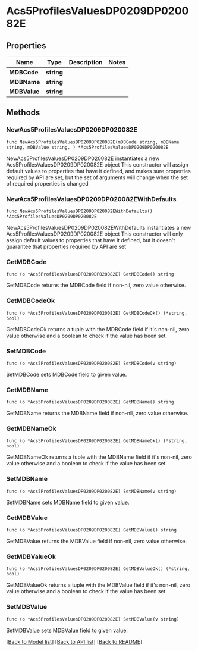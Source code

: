 # Acs5ProfilesValuesDP0209DP020082E

## Properties

Name | Type | Description | Notes
------------ | ------------- | ------------- | -------------
**MDBCode** | **string** |  | 
**MDBName** | **string** |  | 
**MDBValue** | **string** |  | 

## Methods

### NewAcs5ProfilesValuesDP0209DP020082E

`func NewAcs5ProfilesValuesDP0209DP020082E(mDBCode string, mDBName string, mDBValue string, ) *Acs5ProfilesValuesDP0209DP020082E`

NewAcs5ProfilesValuesDP0209DP020082E instantiates a new Acs5ProfilesValuesDP0209DP020082E object
This constructor will assign default values to properties that have it defined,
and makes sure properties required by API are set, but the set of arguments
will change when the set of required properties is changed

### NewAcs5ProfilesValuesDP0209DP020082EWithDefaults

`func NewAcs5ProfilesValuesDP0209DP020082EWithDefaults() *Acs5ProfilesValuesDP0209DP020082E`

NewAcs5ProfilesValuesDP0209DP020082EWithDefaults instantiates a new Acs5ProfilesValuesDP0209DP020082E object
This constructor will only assign default values to properties that have it defined,
but it doesn't guarantee that properties required by API are set

### GetMDBCode

`func (o *Acs5ProfilesValuesDP0209DP020082E) GetMDBCode() string`

GetMDBCode returns the MDBCode field if non-nil, zero value otherwise.

### GetMDBCodeOk

`func (o *Acs5ProfilesValuesDP0209DP020082E) GetMDBCodeOk() (*string, bool)`

GetMDBCodeOk returns a tuple with the MDBCode field if it's non-nil, zero value otherwise
and a boolean to check if the value has been set.

### SetMDBCode

`func (o *Acs5ProfilesValuesDP0209DP020082E) SetMDBCode(v string)`

SetMDBCode sets MDBCode field to given value.


### GetMDBName

`func (o *Acs5ProfilesValuesDP0209DP020082E) GetMDBName() string`

GetMDBName returns the MDBName field if non-nil, zero value otherwise.

### GetMDBNameOk

`func (o *Acs5ProfilesValuesDP0209DP020082E) GetMDBNameOk() (*string, bool)`

GetMDBNameOk returns a tuple with the MDBName field if it's non-nil, zero value otherwise
and a boolean to check if the value has been set.

### SetMDBName

`func (o *Acs5ProfilesValuesDP0209DP020082E) SetMDBName(v string)`

SetMDBName sets MDBName field to given value.


### GetMDBValue

`func (o *Acs5ProfilesValuesDP0209DP020082E) GetMDBValue() string`

GetMDBValue returns the MDBValue field if non-nil, zero value otherwise.

### GetMDBValueOk

`func (o *Acs5ProfilesValuesDP0209DP020082E) GetMDBValueOk() (*string, bool)`

GetMDBValueOk returns a tuple with the MDBValue field if it's non-nil, zero value otherwise
and a boolean to check if the value has been set.

### SetMDBValue

`func (o *Acs5ProfilesValuesDP0209DP020082E) SetMDBValue(v string)`

SetMDBValue sets MDBValue field to given value.



[[Back to Model list]](../README.md#documentation-for-models) [[Back to API list]](../README.md#documentation-for-api-endpoints) [[Back to README]](../README.md)


